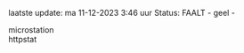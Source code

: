 laatste update: 
ma 11-12-2023  3:46   uur 
Status: FAALT - geel - 
<div class="service Y">microstation</div><div class="service G">httpstat</div>